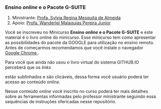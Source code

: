 ### Ensino _online_ e o Pacote **G-SUITE**

1. Ministrante: [Profa. Sylvia Regina Mesquita de Almeida](http://lattes.cnpq.br/1855764480221018)
2. Apoio: [Profa. Wanderlei Malaquias Pereira Junior]( http://lattes.cnpq.br/2268506213083114)

<p align=”Justify”>Você se inscreveu no Minicurso <b>Ensino <i>online</i> e o Pacote G-SUITE</b> e este material é o livro online do minicurso. Esse minicurso tem como apresentar as possibilidades do pacote da GOOGLE para utilização no ensino remoto. Antes de começarmos recomendamos que você instale o navegador <a href="https://www.google.com/intl/pt-BR/chrome/">Google Chrome </a>.</p>

<p align=”Justify”>Para você que ainda não usou o livro virtual do sistema GITHUB.IO perceberá que os <i>links</i></p> estão sublinhados e são clicáveis, dessa forma você usuário poderá ter acesso ao conteúdo <i>online</i>.</p>

<p align=”Justify”></p>Nesse conteúdo <i>online</i> você inscrito no curso poderá ter mais detalhes sobre as ferramentas informadas pelo professor ministrante seguindo essa sequências de instruções ofericadas nesse repositório.


